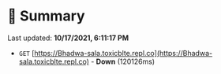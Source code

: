 # 📖 Summary
Last updated: **10/17/2021, 6:11:17 PM**

- `GET` [https://Bhadwa-sala.toxicblte.repl.co](https://Bhadwa-sala.toxicblte.repl.co) - **Down** (120126ms)
